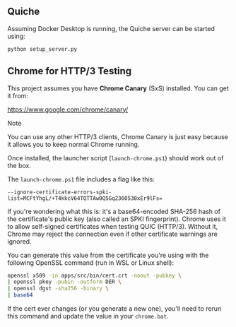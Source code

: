 ## Quiche

Assuming Docker Desktop is running, the Quiche server can be started using:
```bat
python setup_server.py
```



## Chrome for HTTP/3 Testing

This project assumes you have **Chrome Canary** (SxS) installed. You can get it from:

https://www.google.com/chrome/canary/

> [!NOTE]
> You can use any other HTTP/3 clients, Chrome Canary is just easy because it allows you to keep normal Chrome running.

Once installed, the launcher script (`launch-chrome.ps1`) should work out of the box.



The `launch-chrome.ps1` file includes a flag like this:

```
--ignore-certificate-errors-spki-list=MCFtYhgL/+T4kkcV64TQTTAw0Q5Gq2360530xEr9lFs=
```

If you're wondering what this is: it's a base64-encoded SHA-256 hash of the certificate's public key (also called an SPKI fingerprint). Chrome uses it to allow self-signed certificates when testing QUIC (HTTP/3). Without it, Chrome may reject the connection even if other certificate warnings are ignored.

You can generate this value from the certificate you're using with the following OpenSSL command (run in WSL or Linux shell):

```bash
openssl x509 -in apps/src/bin/cert.crt -noout -pubkey \
| openssl pkey -pubin -outform DER \
| openssl dgst -sha256 -binary \
| base64
```
If the cert ever changes (or you generate a new one), you'll need to rerun this command and update the value in your `chrome.bat`.
